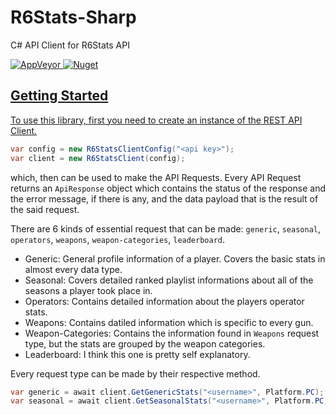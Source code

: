 # R6Stats-Sharp
C# API Client for R6Stats API

<a href="https://ci.appveyor.com/project/CenkErgen/r6stats-sharp">
<img alt="AppVeyor" src="https://img.shields.io/appveyor/build/CenkErgen/r6stats-sharp?logo=appveyor&logoColor=white&style=for-the-badge">
</a>
<a href="https://www.nuget.org/packages/R6Stats-Sharp/">
<img alt="Nuget" src="https://img.shields.io/nuget/dt/R6Stats-Sharp?color=blue&logo=nuget&logoColor=white&style=for-the-badge">
</a?

---
## Getting Started
To use this library, first you need to create an instance of the REST API Client.
```csharp
var config = new R6StatsClientConfig("<api key>");
var client = new R6StatsClient(config);
```
which, then can be used to make the API Requests. Every API Request returns an `ApiResponse` object which contains the status of the response and the error message, if there is any, and the data payload that is the result of the said request.

There are 6 kinds of essential request that can be made: `generic`, `seasonal`, `operators`, `weapons`, `weapon-categories`, `leaderboard`.
- Generic: General profile information of a player. Covers the basic stats in almost every data type.
- Seasonal: Covers detailed ranked playlist informations about all of the seasons a player took place in.
- Operators: Contains detailed information about the players operator stats.
- Weapons: Contains datiled information which is specific to every gun.
- Weapon-Categories: Contains the information found in `Weapons` request type, but the stats are grouped by the weapon categories.
- Leaderboard: I think this one is pretty self explanatory. 

Every request type can be made by their respective method.
```csharp
var generic = await client.GetGenericStats("<username>", Platform.PC);
var seasonal = await client.GetSeasonalStats("<username>", Platform.PC);
```
